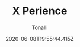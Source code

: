 ---
title: 'X Perience'
date: 2020-06-08T19:55:44.415Z
description: 'Este es un proyecto personal que aún estoy construyendo, mi objetivo es poder generar proyectos de varias areas de estudio para que estudiantes obtengan experiencia de una manera más fácil y tengan menos dificultades al conseguir trabajo por su falta de experiencia en una empresa.'
author: 'Tonalli'
twitterUser: 'TuentyFaiv'
banner: ./cover.png
color: '#BA9B6B'
url: 'https://xperience.now.sh/'
---